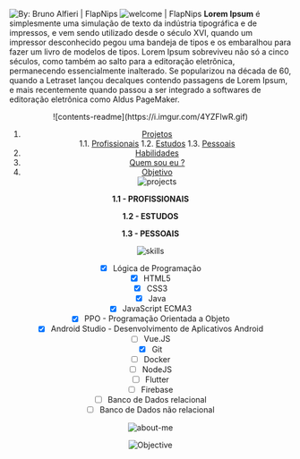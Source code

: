 ![By: Bruno Alfieri | FlapNips](https://i.imgur.com/PUxQ8tB.gif)
![welcome | FlapNips](https://i.imgur.com/bzb3DHR.gif)
**Lorem Ipsum** é simplesmente uma simulação de texto da indústria tipográfica e de impressos, e vem sendo utilizado desde o século XVI, quando um impressor desconhecido pegou uma bandeja de tipos e os embaralhou para fazer um livro de modelos de tipos. Lorem Ipsum sobreviveu não só a cinco séculos, como também ao salto para a editoração eletrônica, permanecendo essencialmente inalterado. Se popularizou na década de 60, quando a Letraset lançou decalques contendo passagens de Lorem Ipsum, e mais recentemente quando passou a ser integrado a softwares de editoração eletrônica como Aldus PageMaker.

<center>
![contents-readme](https://i.imgur.com/4YZFlwR.gif)

 1. [ Projetos](#projects)  
    1.1. [Profissionais](#project-professional)
    1.2. [Estudos](#project-study)
    1.3. [Pessoais](#project-personal)
  2. [ Habilidades ](#skills)
  3. [Quem sou eu ?](#about-me)
  4. [Objetivo](#objective)
<a  name="projects"></a>  
![projects](https://i.imgur.com/bHwcHQU.gif)
<a name="project-professional"></a>

**1.1 - PROFISSIONAIS**


<a name="project-study"></a>
**1.2 - ESTUDOS**


<a name="project-personal"></a>
**1.3 - PESSOAIS**



<a  name="skills"></a> 
![skills](https://i.imgur.com/PDyjdCF.gif)
 - [x] Lógica de Programação 
 - [x] HTML5
 - [x] CSS3
 - [x] Java
 - [x] JavaScript ECMA3
 - [x] PPO - Programação Orientada a Objeto
 - [x] Android Studio - Desenvolvimento de Aplicativos Android
 - [ ] Vue.JS
 - [x] Git
 - [ ] Docker
 - [ ] NodeJS
 - [ ] Flutter
 - [ ] Firebase
 - [ ] Banco de Dados relacional
 - [ ] Banco de Dados não relacional

 <a name="about-me"></a>
![about-me](https://i.imgur.com/cybRjOg.gif)



 <a name="objective"></a>
 ![Objective](https://i.imgur.com/7bxwvKN.gif)
